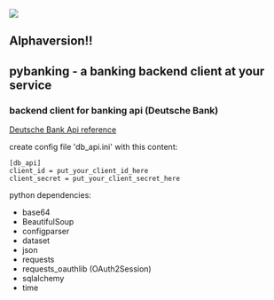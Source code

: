 [![](https://img.shields.io/badge/python-3.8+-blue.svg)](https://www.python.org/downloads/)
## Alphaversion!!

## pybanking - a banking backend client at your service

### backend client for banking api (Deutsche Bank)

[Deutsche Bank Api reference](https://developer.db.com/)

create config file 'db_api.ini' with this content:

```
[db_api]
client_id = put_your_client_id_here
client_secret = put_your_client_secret_here
```

python dependencies:
- base64
- BeautifulSoup
- configparser
- dataset
- json
- requests
- requests_oauthlib (OAuth2Session)
- sqlalchemy
- time
